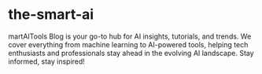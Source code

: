 # the-smart-ai
martAITools Blog is your go-to hub for AI insights, tutorials, and trends. We cover everything from machine learning to AI-powered tools, helping tech enthusiasts and professionals stay ahead in the evolving AI landscape. Stay informed, stay inspired!
